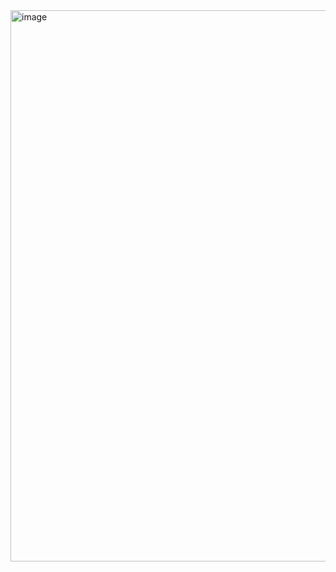 <img width="1914" height="882" alt="image" src="https://github.com/user-attachments/assets/c4714b95-8c08-4389-b0fe-8eb4bf1057b9" />
